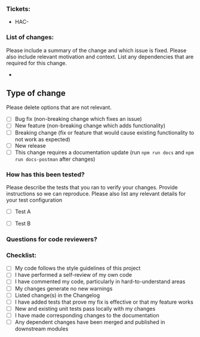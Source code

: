 ### Tickets:

-   HAC-
### List of changes:

Please include a summary of the change and which issue is fixed. Please also include relevant motivation and context. List any dependencies that are required for this change.

-

## Type of change

Please delete options that are not relevant.

-   [ ] Bug fix (non-breaking change which fixes an issue)
-   [ ] New feature (non-breaking change which adds functionality)
-   [ ] Breaking change (fix or feature that would cause existing functionality to not work as expected)
-   [ ] New release
-   [ ] This change requires a documentation update (run `npm run docs` and `npm run docs-postman` after changes)

### How has this been tested?

Please describe the tests that you ran to verify your changes. Provide instructions so we can reproduce. Please also list any relevant details for your test configuration

-   [ ] Test A
-   [ ] Test B


### Questions for code reviewers?

### Checklist:

-   [ ] My code follows the style guidelines of this project
-   [ ] I have performed a self-review of my own code
-   [ ] I have commented my code, particularly in hard-to-understand areas
-   [ ] My changes generate no new warnings
-   [ ] Listed change(s) in the Changelog
-   [ ] I have added tests that prove my fix is effective or that my feature works
-   [ ] New and existing unit tests pass locally with my changes
-   [ ] I have made corresponding changes to the documentation
-   [ ] Any dependent changes have been merged and published in downstream modules
